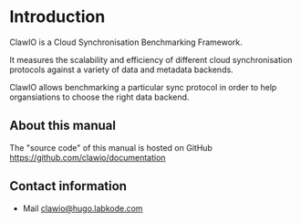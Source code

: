 # Introduction

ClawIO is a Cloud Synchronisation Benchmarking Framework.

It measures the scalability and efficiency of different cloud synchronisation protocols against a variety of data and metadata backends.

ClawIO allows benchmarking a particular sync protocol in order to help organsiations to choose the right data backend.

## About this manual

The "source code" of this manual is hosted on GitHub https://github.com/clawio/documentation

## Contact information

* Mail [clawio@hugo.labkode.com](mailto:clawio@hugo.labkode.com)

